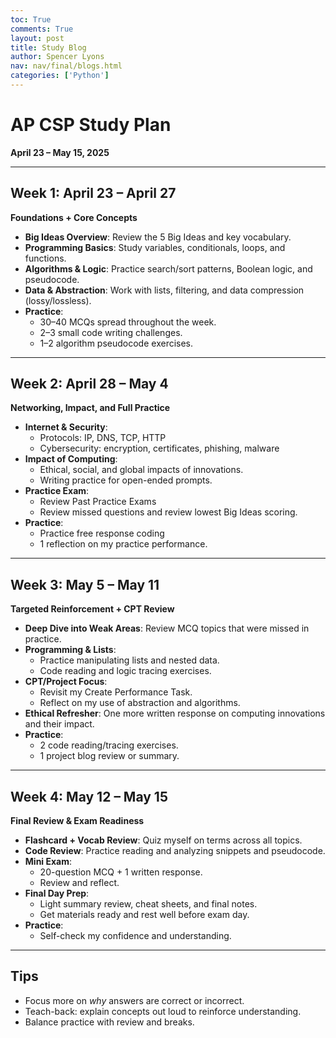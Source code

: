 ```yaml
---
toc: True
comments: True
layout: post
title: Study Blog
author: Spencer Lyons
nav: nav/final/blogs.html
categories: ['Python']
---
```


# AP CSP Study Plan
**April 23 – May 15, 2025**

---

## Week 1: April 23 – April 27  
**Foundations + Core Concepts**

- **Big Ideas Overview**: Review the 5 Big Ideas and key vocabulary.
- **Programming Basics**: Study variables, conditionals, loops, and functions.
- **Algorithms & Logic**: Practice search/sort patterns, Boolean logic, and pseudocode.
- **Data & Abstraction**: Work with lists, filtering, and data compression (lossy/lossless).
- **Practice**:
  - 30–40 MCQs spread throughout the week.
  - 2–3 small code writing challenges.
  - 1–2 algorithm pseudocode exercises.

---

## Week 2: April 28 – May 4  
**Networking, Impact, and Full Practice**

- **Internet & Security**:
  - Protocols: IP, DNS, TCP, HTTP
  - Cybersecurity: encryption, certificates, phishing, malware
- **Impact of Computing**:
  - Ethical, social, and global impacts of innovations.
  - Writing practice for open-ended prompts.
- **Practice Exam**:
  - Review Past Practice Exams
  - Review missed questions and review lowest Big Ideas scoring.
- **Practice**:
  - Practice free response coding
  - 1 reflection on my practice performance.

---

## Week 3: May 5 – May 11  
**Targeted Reinforcement + CPT Review**

- **Deep Dive into Weak Areas**: Review MCQ topics that were missed in practice.
- **Programming & Lists**:
  - Practice manipulating lists and nested data.
  - Code reading and logic tracing exercises.
- **CPT/Project Focus**:
  - Revisit my Create Performance Task.
  - Reflect on my use of abstraction and algorithms.
- **Ethical Refresher**: One more written response on computing innovations and their impact.
- **Practice**:
  - 2 code reading/tracing exercises.
  - 1 project blog review or summary.

---

## Week 4: May 12 – May 15  
**Final Review & Exam Readiness**

- **Flashcard + Vocab Review**: Quiz myself on terms across all topics.
- **Code Review**: Practice reading and analyzing snippets and pseudocode.
- **Mini Exam**:
  - 20-question MCQ + 1 written response.
  - Review and reflect.
- **Final Day Prep**:
  - Light summary review, cheat sheets, and final notes.
  - Get materials ready and rest well before exam day.
- **Practice**:
  - Self-check my confidence and understanding.

---

## Tips

- Focus more on *why* answers are correct or incorrect.
- Teach-back: explain concepts out loud to reinforce understanding.
- Balance practice with review and breaks.
